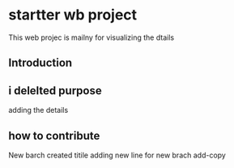 # startter wb project
This web projec is mailny for visualizing the dtails
## Introduction
## i delelted purpose
adding the details
## how to contribute

New barch created titile
adding new line for new brach add-copy

